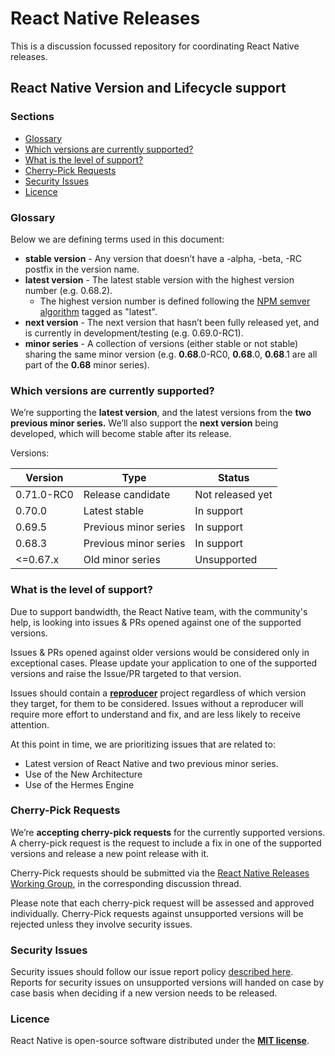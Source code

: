 # React Native Releases


This is a discussion focussed repository for coordinating React Native releases.




## React Native Version and Lifecycle support
### Sections

- [Glossary](#-glossary)
- [Which versions are currently supported?](#-which-versions-are-currently-supported)
- [What is the level of support?](#-what-is-the-level-of-support)
- [Cherry-Pick Requests](#-cherry-pick-requests)
- [Security Issues](#-security-issues)
- [Licence](#-licence)

<!--truncate-->

### Glossary

Below we are defining terms used in this document:

- **stable version** - Any version that doesn’t have a -alpha, -beta, -RC postfix in the version name.
- **latest version** - The latest stable version with the highest version number (e.g. 0.68.2).
  - The highest version number is defined following the [NPM semver algorithm](https://github.com/npm/node-semver) tagged as "latest".
- **next version** - The next version that hasn’t been fully released yet, and is currently in development/testing (e.g. 0.69.0-RC1).
- **minor series** - A collection of versions (either stable or not stable) sharing the same minor version (e.g. **0.68**.0-RC0, **0.68**.0, **0.68**.1 are all part of the **0.68** minor series).

### Which versions are currently supported?

We’re supporting the **latest version**, and the latest versions from the **two previous minor series.**
We’ll also support the **next version** being developed, which will become stable after its release.

Versions:

| Version    | Type                  | Status           |
| ---------- | --------------------- | ---------------- |
| 0.71.0-RC0 | Release candidate     | Not released yet |
| 0.70.0     | Latest stable         | In support       |
| 0.69.5     | Previous minor series | In support       |
| 0.68.3     | Previous minor series | In support       |
| <=0.67.x   | Old minor series      | Unsupported      |

### What is the level of support?

Due to support bandwidth, the React Native team, with the community's help, is looking into issues & PRs opened against one of the supported versions.

Issues & PRs opened against older versions would be considered only in exceptional cases. Please update your application to one of the supported versions and raise the Issue/PR targeted to that version.

Issues should contain a [**reproducer**](https://stackoverflow.com/help/minimal-reproducible-example) project regardless of which version they target, for them to be considered.
Issues without a reproducer will require more effort to understand and fix, and are less likely to receive attention.

At this point in time, we are prioritizing issues that are related to:

- Latest version of React Native and two previous minor series.
- Use of the New Architecture
- Use of the Hermes Engine

### Cherry-Pick Requests

We’re **accepting cherry-pick requests** for the currently supported versions. A cherry-pick request is the request to include a fix in one of the supported versions and release a new point release with it.

Cherry-Pick requests should be submitted via the [React Native Releases Working Group](https://github.com/reactwg/react-native-releases/discussions/categories/patches), in the corresponding discussion thread.

Please note that each cherry-pick request will be assessed and approved individually. Cherry-Pick requests against unsupported versions will be rejected unless they involve security issues.

### Security Issues

Security issues should follow our issue report policy [described here](https://reactnative.dev/contributing/overview#security-bugs).
Reports for security issues on unsupported versions will handed on case by case basis when deciding if a new version needs to be released.

### Licence

React Native is open-source software distributed under the [**MIT license**](https://github.com/facebook/react-native/blob/main/LICENSE).
